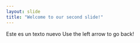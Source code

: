 ```yaml
---
layout: slide
title: "Welcome to our second slide!"
---
```

Este es un texto nuevo
Use the left arrow to go back!

